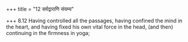 +++
title = "12 सर्वद्वाराणि संयम्य"

+++
8.12 Having controlled all the passages, having confined the mind in the
heart, and having fixed his own vital force in the head, (and then)
continuing in the firmness in yoga;
